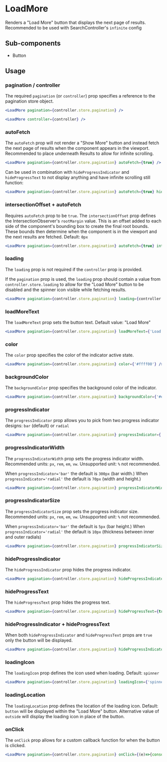 # LoadMore

Renders a "Load More" button that displays the next page of results. Recommended to be used with SearchController's `infinite` config

## Sub-components
- Button

## Usage

### pagination / controller
The required `pagination` (or `controller`) prop specifies a reference to the pagination store object.

```jsx
<LoadMore pagination={controller.store.pagination} />
```

```jsx
<LoadMore controller={controller} />
```

### autoFetch
The `autoFetch` prop will not render a "Show More" button and instead fetch the next page of results when the component appears in the viewport. Recommended to place underneath Results to allow for infinite scrolling. 

```jsx
<LoadMore pagination={controller.store.pagination} autoFetch={true} />
```

Can be used in combination with `hideProgressIndicator` and `hideProgressText` to not display anything and have infinite scrolling still function:

```jsx
<LoadMore pagination={controller.store.pagination} autoFetch={true} hideProgressIndicator={true} hideProgressText={true} />
```

### intersectionOffset + autoFetch
Requires `autoFetch` prop to be `true`. The `intersectionOffset` prop defines the IntersectionObserver's `rootMargin` value. This is an offset added to each side of the component's bounding box to create the final root bounds. These bounds then determine when the component is in the viewport and the next results are fetched. Default: `0px`

```jsx
<LoadMore pagination={controller.store.pagination} autoFetch={true} intersectionOffset={'40px'} />
```

### loading
The `loading` prop is not required if the `controller` prop is provided.

If the `pagination` prop is used, the `loading` prop should contain a value from `controller.store.loading` to allow for the "Load More" button to be disabled and the spinner icon visible while fetching results.

```jsx
<LoadMore pagination={controller.store.pagination} loading={controller.store.loading} />
```

### loadMoreText
The `loadMoreText` prop sets the button text. Default value: "Load More"

```jsx
<LoadMore pagination={controller.store.pagination} loadMoreText={'Load More'} />
```

### color
The `color` prop specifies the color of the indicator active state.

```jsx
<LoadMore pagination={controller.store.pagination} color={'#ffff00'} />
```

### backgroundColor
The `backgroundColor` prop specifies the background color of the indicator.

```jsx
<LoadMore pagination={controller.store.pagination} backgroundColor={'#eeeeee'} />
```

### progressIndicator
The `progressIndicator` prop allows you to pick from two progress indicator designs: `bar` (default) or `radial`

```jsx
<LoadMore pagination={controller.store.pagination} progressIndicator={'bar'} />
```

### progressIndicatorWidth
The `progressIndicatorWidth` prop sets the progress indicator width. Recommended units: `px`, `rem`, `em`, `vw`. Unsupported unit: `%` not recommended. 

When `progressIndicator='bar'` the default is `300px` (bar width.) When `progressIndicator='radial'` the default is `70px` (width and height.)

```jsx
<LoadMore pagination={controller.store.pagination} progressIndicatorWidth={'300px'} />
```

### progressIndicatorSize
The `progressIndicatorSize` prop sets the progress indicator size. Recommended units: `px`, `rem`, `em`, `vw`. Unsupported unit: `%` not recommended. 

When `progressIndicator='bar'` the default is `5px` (bar height.) When `progressIndicator='radial'` the default is `10px` (thickness between inner and outer radials)

```jsx
<LoadMore pagination={controller.store.pagination} progressIndicatorSize={'5px'} />
```

### hideProgressIndicator
The `hideProgressIndicator` prop hides the progress indicator.

```jsx
<LoadMore pagination={controller.store.pagination} hideProgressIndicator={true} />
```

### hideProgressText
The `hideProgressText` prop hides the progress text.

```jsx
<LoadMore pagination={controller.store.pagination} hideProgressText={true} />
```

### hideProgressIndicator + hideProgressText
When both `hideProgressIndicator` and `hideProgressText` props are `true` only the button will be displayed.

```jsx
<LoadMore pagination={controller.store.pagination} hideProgressIndicator={true} hideProgressText={true} />
```

### loadingIcon
The `loadingIcon` prop defines the icon used when loading. Default: `spinner`
```jsx
<LoadMore pagination={controller.store.pagination} loadingIcon={'spinner'} />
```

### loadingLocation
The `loadingLocation` prop defines the location of the loading icon. Default: `button` will be displayed within the "Load More" button. Alternative value of `outside` will display the loading icon in place of the button.

### onClick
The `onClick` prop allows for a custom callback function for when the button is clicked.

```jsx
<LoadMore pagination={controller.store.pagination} onClick={(e)=>{console.log(e)}} />
```
